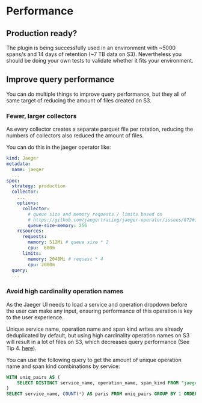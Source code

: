 # Performance

## Production ready?

The plugin is being successfully used in an environment with ~5000 spans/s and 14 days of retention
(~7 TB data on S3). Nevertheless you should be doing your own tests to validate whether it fits your environment.

## Improve query performance

You can do multiple things to improve query performance, but they all of same target of reducing the amount of files created on S3.

### Fewer, larger collectors

As every collector creates a separate parquet file per rotation, reducing the numbers of collectors also reduced the amount of files.

You can do this in the jaeger operator like:

```yaml
kind: Jaeger
metadata:
  name: jaeger
  ...
spec:
  strategy: production
  collector:
    ...
    options:
      collector:
        # queue size and memory requests / limits based on
        # https://github.com/jaegertracing/jaeger-operator/issues/872#issuecomment-596618094
        queue-size-memory: 256
    resources:
      requests:
        memory: 512Mi # queue size * 2
        cpu:  600m
      limits:
        memory: 2048Mi # request * 4
        cpu: 2000m
  query:
  ...
```

### Avoid high cardinality operation names

As the Jaeger UI needs to load a service and operation dropdown before the user can make any input, ensuring performance of this operation
is key to the user experience.

Unique service name, operation name and span kind writes are already deduplicated by default, but using high cardinality operation names on
S3 will result in a lot of files on S3, which decreases query performance (See Tip 4. [here](https://aws.amazon.com/blogs/big-data/top-10-performance-tuning-tips-for-amazon-athena/)).

You can use the following query to get the amount of unique operation name and span kind combinations by service:

```sql
WITH uniq_pairs AS (
    SELECT DISTINCT service_name, operation_name, span_kind FROM "jaeger_operations"
)
SELECT service_name, COUNT(*) AS paris FROM uniq_pairs GROUP BY 1 ORDER BY 2 DESC
```
